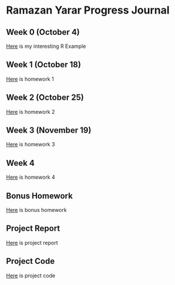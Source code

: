 # Ramazan Yarar Progress Journal

## Week 0 (October 4)

[Here](files/example_homework_0.html) is my interesting R Example

## Week 1 (October 18)

[Here](files/Homework1.html) is homework 1

## Week 2 (October 25)

[Here](files/Homework2.html) is homework 2

## Week 3 (November 19)

[Here](files/Homework_3.html) is homework 3

## Week 4 

[Here](files/Homework_4.html) is homework 4

## Bonus Homework

[Here](files/homework_bonus.html) is bonus homework

## Project Report

[Here](files/ProjectFinal_Group13.html) is project report

## Project Code

[Here](files/IE-582_FinalProject_Code.R) is project code